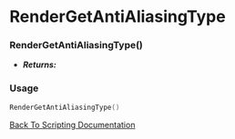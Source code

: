 # RenderGetAntiAliasingType

### RenderGetAntiAliasingType()
- ***Returns:*** 

### Usage

```Lua
RenderGetAntiAliasingType()
```


[Back To Scripting Documentation](../README.md)

